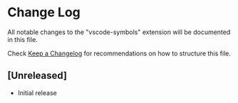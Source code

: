 # Change Log

All notable changes to the "vscode-symbols" extension will be documented in this file.

Check [Keep a Changelog](http://keepachangelog.com/) for recommendations on how to structure this file.

## [Unreleased]

- Initial release